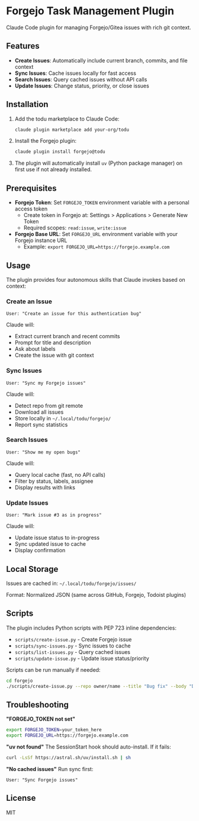 # Forgejo Task Management Plugin

Claude Code plugin for managing Forgejo/Gitea issues with rich git context.

## Features

- **Create Issues**: Automatically include current branch, commits, and file context
- **Sync Issues**: Cache issues locally for fast access
- **Search Issues**: Query cached issues without API calls
- **Update Issues**: Change status, priority, or close issues

## Installation

1. Add the todu marketplace to Claude Code:

   ```bash
   claude plugin marketplace add your-org/todu
   ```

2. Install the Forgejo plugin:

   ```bash
   claude plugin install forgejo@todu
   ```

3. The plugin will automatically install `uv` (Python package manager) on first use if not already installed.

## Prerequisites

- **Forgejo Token**: Set `FORGEJO_TOKEN` environment variable with a personal access token
  - Create token in Forgejo at: Settings > Applications > Generate New Token
  - Required scopes: `read:issue`, `write:issue`
- **Forgejo Base URL**: Set `FORGEJO_URL` environment variable with your Forgejo instance URL
  - Example: `export FORGEJO_URL=https://forgejo.example.com`

## Usage

The plugin provides four autonomous skills that Claude invokes based on context:

### Create an Issue

```text
User: "Create an issue for this authentication bug"
```

Claude will:

- Extract current branch and recent commits
- Prompt for title and description
- Ask about labels
- Create the issue with git context

### Sync Issues

```text
User: "Sync my Forgejo issues"
```

Claude will:

- Detect repo from git remote
- Download all issues
- Store locally in `~/.local/todu/forgejo/`
- Report sync statistics

### Search Issues

```text
User: "Show me my open bugs"
```

Claude will:

- Query local cache (fast, no API calls)
- Filter by status, labels, assignee
- Display results with links

### Update Issues

```text
User: "Mark issue #3 as in progress"
```

Claude will:

- Update issue status to in-progress
- Sync updated issue to cache
- Display confirmation

## Local Storage

Issues are cached in: `~/.local/todu/forgejo/issues/`

Format: Normalized JSON (same across GitHub, Forgejo, Todoist plugins)

## Scripts

The plugin includes Python scripts with PEP 723 inline dependencies:

- `scripts/create-issue.py` - Create Forgejo issue
- `scripts/sync-issues.py` - Sync issues to cache
- `scripts/list-issues.py` - Query cached issues
- `scripts/update-issue.py` - Update issue status/priority

Scripts can be run manually if needed:

```bash
cd forgejo
./scripts/create-issue.py --repo owner/name --title "Bug fix" --body "Description"
```

## Troubleshooting

**"FORGEJO_TOKEN not set"**

```bash
export FORGEJO_TOKEN=your_token_here
export FORGEJO_URL=https://forgejo.example.com
```

**"uv not found"**
The SessionStart hook should auto-install. If it fails:

```bash
curl -LsSf https://astral.sh/uv/install.sh | sh
```

**"No cached issues"**
Run sync first:

```text
User: "Sync Forgejo issues"
```

## License

MIT
